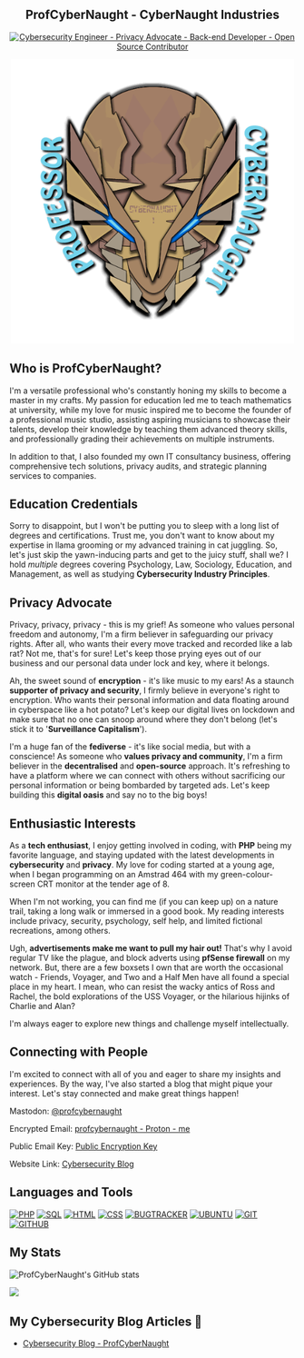 <h2 align="center">ProfCyberNaught - CyberNaught Industries</h2>

<p align="center">
  <a href="https://github.com/users/ProfCyberNaught/"><img src="https://readme-typing-svg.herokuapp.com/?lines=Cybersecurity%20Engineer\Analyst;Privacy%20Advocate;Back-end+Developer;Open%20Source%20Contributor&center=true&width=640&height=30" alt="Cybersecurity Engineer - Privacy Advocate - Back-end Developer - Open Source Contributor"></a> <!-- 640&height=50 -->
</p>

<!-- Account LOGO -->
<div align="center">
  <a href="https://github.com/ProfCyberNaught">
    <img src="pcn_images/pcn_profcybernaught_profile_logo.png" alt="ProfCyberNaught of Cybernaught Industries" width="500" height="500">
  </a>
</div>

## Who is ProfCyberNaught?

I'm a versatile professional who's constantly honing my skills to become a master in my crafts. My passion for education led me to teach mathematics at university, while my love for music inspired me to become the founder of a professional music studio, assisting aspiring musicians to showcase their talents, develop their knowledge by teaching them advanced theory skills, and professionally grading their achievements on multiple instruments.

In addition to that, I also founded my own IT consultancy business, offering comprehensive tech solutions, privacy audits, and strategic planning services to companies.

## Education Credentials

Sorry to disappoint, but I won't be putting you to sleep with a long list of degrees and certifications. Trust me, you don't want to know about my expertise in llama grooming or my advanced training in cat juggling. So, let's just skip the yawn-inducing parts and get to the juicy stuff, shall we? I hold _multiple_ degrees covering Psychology, Law, Sociology, Education, and Management, as well as studying **Cybersecurity Industry Principles**.

## Privacy Advocate

Privacy, privacy, privacy - this is my grief! As someone who values personal freedom and autonomy, I'm a firm believer in safeguarding our privacy rights. After all, who wants their every move tracked and recorded like a lab rat? Not me, that's for sure! Let's keep those prying eyes out of our business and our personal data under lock and key, where it belongs.

Ah, the sweet sound of **encryption** - it's like music to my ears! As a staunch **supporter of privacy and security**, I firmly believe in everyone's right to encryption. Who wants their personal information and data floating around in cyberspace like a hot potato? Let's keep our digital lives on lockdown and make sure that no one can snoop around where they don't belong (let's stick it to '**Surveillance Capitalism**').

I'm a huge fan of the **fediverse** - it's like social media, but with a conscience! As someone who **values privacy and community**, I'm a firm believer in the **decentralised** and **open-source** approach. It's refreshing to have a platform where we can connect with others without sacrificing our personal information or being bombarded by targeted ads. Let's keep building this **digital oasis** and say no to the big boys!

## Enthusiastic Interests

As a **tech enthusiast**, I enjoy getting involved in coding, with **PHP** being my favorite language, and staying updated with the latest developments in **cybersecurity** and **privacy**. My love for coding started at a young age, when I began programming on an Amstrad 464 with my green-colour-screen CRT monitor at the tender age of 8.

When I'm not working, you can find me (if you can keep up) on a nature trail, taking a long walk or immersed in a good book. My reading interests include privacy, security, psychology, self help, and limited fictional recreations, among others.

Ugh, **advertisements make me want to pull my hair out!** That's why I avoid regular TV like the plague, and block adverts using **pfSense firewall** on my network. But, there are a few boxsets I own that are worth the occasional watch - Friends, Voyager, and Two and a Half Men have all found a special place in my heart. I mean, who can resist the wacky antics of Ross and Rachel, the bold explorations of the USS Voyager, or the hilarious hijinks of Charlie and Alan?

I'm always eager to explore new things and challenge myself intellectually.

## Connecting with People

I'm excited to connect with all of you and eager to share my insights and experiences. By the way, I've also started a blog that might pique your interest. Let's stay connected and make great things happen!

Mastodon: [@profcybernaught](https://infosec.exchange/@ProfCyberNaught)

Encrypted Email: [profcybernaught - Proton - me](#)

Public Email Key: [Public Encryption Key](https://github.com/ProfCyberNaught/ProfCyberNaught/blob/main/pcn_pek_email/)

Website Link: [Cybersecurity Blog](https://profcybernaught.hashnode.dev/)
 
## Languages and Tools

[![PHP][PHP]][PHP-url] [![SQL][SQL]][SQL-url] [![HTML][HTML]][HTML-url] [![CSS][CSS]][CSS-url] [![BUGTRACKER][BUGTRACKER]][BUGTRACKER-url] [![UBUNTU][UBUNTU]][UBUNTU-url] [![GIT][GIT]][GIT-url] [![GITHUB][GITHUB]][GITHUB-url]

## My Stats

![ProfCyberNaught's GitHub stats](https://github-readme-stats.vercel.app/api?username=ProfCyberNaught&show_icons=true&theme=tokyonight&count_private=true)

![](https://komarev.com/ghpvc/?username=ProfCyberNaught&color=green&style=for-the-badge)

## My Cybersecurity Blog Articles 📝
- [Cybersecurity Blog - ProfCyberNaught](https://github.com/ProfCyberNaught/articles-blogs)

[PHP]: https://img.shields.io/badge/PHP-000000?style=for-the-badge&logo=PHP&logoColor=purple
[PHP-url]: https://www.php.net/
[HTML]: https://img.shields.io/badge/html-000000?style=for-the-badge&logo=HTML5&logoColor=E34F26
[HTML-url]: https://www.w3schools.com/html/
[CSS]: https://img.shields.io/badge/CSS-000000?style=for-the-badge&logo=CSS3&logoColor=1572B6
[CSS-url]: https://www.w3schools.com/Css/
[SQL]: https://img.shields.io/badge/MySQL-000000?style=for-the-badge&logo=MySQL&logoColor=4479A1
[SQL-url]: https://www.w3schools.com/sql/
[BUGTRACKER]: https://img.shields.io/badge/mantis%20bugtracker-000000?style=for-the-badge
[BUGTRACKER-url]: https://mantisbt.org/
[UBUNTU]: https://img.shields.io/badge/Ubuntu-000000?style=for-the-badge&logo=ubuntu&logoColor=orange
[UBUNTU-url]: https://ubuntu.com/
[GIT]: https://img.shields.io/badge/git-000000?style=for-the-badge&logo=git&logoColor=orange
[GIT-url]: https://git-scm.com/
[GITHUB]: https://img.shields.io/badge/GitHub-000000?style=for-the-badge&logo=github&logoColor=grey
[GITHUB-url]: https://github.com/
